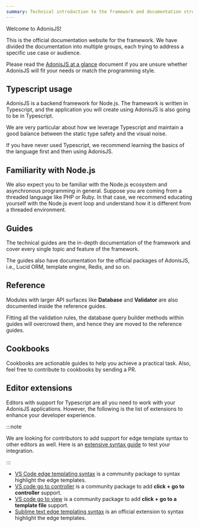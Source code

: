 ```yaml
---
summary: Technical introduction to the framework and documentation structure.
---
```


Welcome to AdonisJS!

This is the official documentation website for the framework. We have divided the documentation into multiple groups, each trying to address a specific use case or audience.

Please read the [AdonisJS at a glance](https://adonisjs.com/adonisjs-at-glance) document if you are unsure whether AdonisJS will fit your needs or match the programming style.

## Typescript usage

AdonisJS is a backend framework for Node.js. The framework is written in Typescript, and the application you will create using AdonisJS is also going to be in Typescript.

We are very particular about how we leverage Typescript and maintain a good balance between the static type safety and the visual noise.

If you have never used Typescript, we recommend learning the basics of the language first and then using AdonisJS.

## Familiarity with Node.js 

We also expect you to be familiar with the Node.js ecosystem and asynchronous programming in general. Suppose you are coming from a threaded language like PHP or Ruby. In that case, we recommend educating yourself with the Node.js event loop and understand how it is different from a threaded environment.


## Guides

The technical guides are the in-depth documentation of the framework and cover every single topic and feature of the framework.

The guides also have documentation for the official packages of AdonisJS, i.e., Lucid ORM, template engine, Redis, and so on.

## Reference

Modules with larger API surfaces like **Database** and **Validator** are also documented inside the reference guides.

Fitting all the validation rules, the database query builder methods within guides will overcrowd them, and hence they are moved to the reference guides.

## Cookbooks

Cookbooks are actionable guides to help you achieve a practical task. Also, feel free to contribute to cookbooks by sending a PR.

## Editor extensions

Editors with support for Typescript are all you need to work with your AdonisJS applications. However, the following is the list of extensions to enhance your developer experience.

:::note

We are looking for contributors to add support for edge template syntax to other editors as well. Here is an [extensive syntax guide](https://github.com/edge-js/syntax) to test your integration.

:::

- [VS Code edge templating syntax](https://marketplace.visualstudio.com/items?itemName=luongnd.edge) is a community package to syntax highlight the edge templates.
- [VS code go to controller](https://marketplace.visualstudio.com/items?itemName=stef-k.adonis-js-goto-controller) is a community package to add **click + go to controller** support.
- [VS code go to view](https://marketplace.visualstudio.com/items?itemName=stef-k.adonis-js-goto-view) is a community package to add **click + go to a template file** support.
- [Sublime text edge templating syntax](https://github.com/edge-js/edge-sublime) is an official extension to syntax highlight the edge templates.
